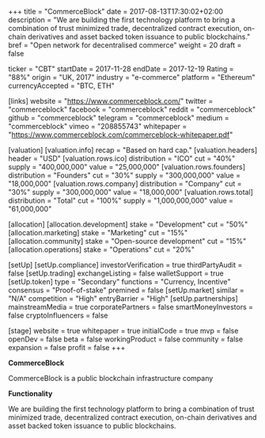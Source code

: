 +++
title = "CommerceBlock"
date = 2017-08-13T17:30:02+02:00
description = "We are building the first technology platform to bring a combination of trust minimized trade, decentralized contract execution, on-chain derivatives and asset backed token issuance to public blockchains."
bref = "Open network for decentralised commerce"
weight = 20
draft = false

ticker = "CBT"
startDate = 2017-11-28
endDate = 2017-12-19
Rating = "88%"
origin = "UK, 2017"
industry = "e-commerce"
platform = "Ethereum"
currencyAccepted = "BTC, ETH"

[links]
  website = "https://www.commerceblock.com/"
  twitter = "commerceblock"
  facebook = "commerceblock"
  reddit = "commerceblock"
  github = "commerceblock"
  telegram = "commerceblock"
  medium = "commerceblock"
  vimeo = "208855743"
  whitepaper = "https://www.commerceblock.com/commerceblock-whitepaper.pdf"

[valuation]
  [valuation.info]
    recap = "Based on hard cap."
  [valuation.headers]
    header = "USD"
    [valuation.rows.ico]
      distribution = "ICO"
      cut = "40%"
      supply = "400,000,000"
      value = "25,000,000"
    [valuation.rows.founders]
      distribution = "Founders"
      cut = "30%"
      supply = "300,000,000"
      value = "18,000,000"
    [valuation.rows.company]
      distribution = "Company"
      cut = "30%"
      supply = "300,000,000"
      value = "18,000,000"
    [valuation.rows.total]
      distribution = "Total"
      cut = "100%"
      supply = "1,000,000,000"
      value = "61,000,000"

[allocation]
  [allocation.development]
    stake = "Development"
    cut = "50%"
  [allocation.marketing]
    stake = "Marketing"
    cut = "15%"
  [allocation.community]
    stake = "Open-source development"
    cut = "15%"
  [allocation.operations]
    stake = "Operations"
    cut = "20%"

[setUp]
  [setUp.compliance]
    investorVerification = true
    thirdPartyAudit = false
  [setUp.trading]
    exchangeListing = false
    walletSupport = true
  [setUp.token]
    type = "Secondary"
    functions = "Currency, Incentive"
    consensus = "Proof-of-stake"
    premined = false
  [setUp.market]
    similar = "N/A"
    competition = "High"
    entryBarrier = "High"
  [setUp.partnerships]
    mainstreamMedia = true
    corporatePartners = false
    smartMoneyInvestors = false
    cryptoInfluencers = false

[stage]
  website = true
  whitepaper = true
  initialCode = true
  mvp = false
  openDev = false
  beta = false
  workingProduct = false
  community = false
  expansion = false
  profit = false
+++

**CommerceBlock**

CommerceBlock is a public blockchain infrastructure company

**Functionality**

We are building the first technology platform to bring a combination of trust minimized trade, decentralized contract execution, on-chain derivatives and asset backed token issuance to public blockchains.


